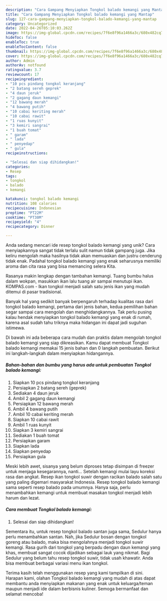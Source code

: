 ```yaml
---
description: "Cara Gampang Menyiapkan Tongkol balado kemangi yang Mantap"
title: "Cara Gampang Menyiapkan Tongkol balado kemangi yang Mantap"
slug: 127-cara-gampang-menyiapkan-tongkol-balado-kemangi-yang-mantap
category: Uncategorized
date: 2022-04-26T05:10:03.262Z
image: https://img-global.cpcdn.com/recipes/7f6e8f96a1466a3c/680x482cq70/tongkol-balado-kemangi-foto-resep-utama.jpg
hideToc: false
enableToc: true
enableTocContent: false
thumbnail: https://img-global.cpcdn.com/recipes/7f6e8f96a1466a3c/680x482cq70/tongkol-balado-kemangi-foto-resep-utama.jpg
cover: https://img-global.cpcdn.com/recipes/7f6e8f96a1466a3c/680x482cq70/tongkol-balado-kemangi-foto-resep-utama.jpg
author: Admin
authorAv: notfound
ratingvalue: 3.7
reviewcount: 17
recipeingredient:
- "10 pcs pindang tongkol keranjang"
- "2 batang sereh geprek"
- "4 daun jeruk"
- "2 gagang daun kemangi"
- "12 bawang merah"
- "4 bawang putih"
- "10 cabai keriting merah"
- "10 cabai rawit"
- "1 ruas kunyit"
- "3 kemiri sangrai"
- "1 buah tomat"
- " garam"
- " lada"
- " penyedap"
- " gula"
recipeinstructions:

- "Selesai dan siap dihidangkan!"
categories:
- Resep
tags:
- tongkol
- balado
- kemangi

katakunci: tongkol balado kemangi 
nutrition: 108 calories
recipecuisine: Indonesian
preptime: "PT22M"
cooktime: "PT30M"
recipeyield: "4"
recipecategory: Dinner

---
```





Anda sedang mencari ide resep tongkol balado kemangi yang unik? Cara menyiapkannya sangat tidak terlalu sulit namun tidak gampang juga. Jika keliru mengolah maka hasilnya tidak akan memuaskan dan justru cenderung tidak enak. Padahal tongkol balado kemangi yang enak seharusnya memiliki aroma dan cita rasa yang bisa memancing selera Kita.





Rasanya makin lengkap dengan tambahan kemangi. Tuang bumbu halus dalam wokpan, masukkan ikan lalu tuang air sampai menutupi ikan. KOMPAS.com - Ikan tongkol menjadi salah satu jenis ikan yang mudah ditemui di pasar tradisional.

Banyak hal yang sedikit banyak berpengaruh terhadap kualitas rasa dari tongkol balado kemangi, pertama dari jenis bahan, kedua pemilihan bahan segar sampai cara mengolah dan menghidangkannya. Tak perlu pusing kalau hendak menyiapkan tongkol balado kemangi yang enak di rumah, karena asal sudah tahu triknya maka hidangan ini dapat jadi suguhan istimewa.






Di bawah ini ada beberapa cara mudah dan praktis dalam mengolah tongkol balado kemangi yang siap dikreasikan. Kamu dapat membuat Tongkol balado kemangi memakai 15 jenis bahan dan 0 langkah pembuatan. Berikut ini langkah-langkah dalam menyiapkan hidangannya.

<!--inarticleads1-->

##### Bahan-bahan dan bumbu yang harus ada untuk pembuatan Tongkol balado kemangi:

1. Siapkan 10 pcs pindang tongkol keranjang
1. Persiapkan 2 batang sereh (geprek)
1. Sediakan 4 daun jeruk
1. Ambil 2 gagang daun kemangi
1. Persiapkan 12 bawang merah
1. Ambil 4 bawang putih
1. Ambil 10 cabai keriting merah
1. Siapkan 10 cabai rawit
1. Ambil 1 ruas kunyit
1. Siapkan 3 kemiri sangrai
1. Sediakan 1 buah tomat
1. Persiapkan  garam
1. Siapkan  lada
1. Siapkan  penyedap
1. Persiapkan  gula


Meski lebih awet, sisanya yang belum diproses tetap disimpan di freezer untuk menjaga kesegarannya, nanti… Setelah kemangi mulai layu koreksi rasa dan angkat. Resep ikan tongkol suwir dengan racikan balado salah satu yang paling digemari masyarakat Indonesia. Resep tongkol balado kemangi sama seperti resep balado pada umumnya. Hanya saja, perlu menambahkan kemangi untuk membuat masakan tongkol menjadi lebih harum dan lezat. 

<!--inarticleads2-->

##### Cara membuat Tongkol balado kemangi:


1. Selesai dan siap dihidangkan!

Sementara itu, untuk resep tongkol balado santan juga sama, Sedulur hanya perlu menambahkan santan. Nah, jika Sedulur bosan dengan tongkol goreng atau balado, maka bisa mengolahnya menjadi tongkol suwir kemangi. Rasa gurih dari tongkol yang berpadu dengan daun kemangi yang khas, membuat sangat cocok dijadikan sebagai lauk yang nikmat. Bagi Sedulur yang belum tahu resep tongkol suwir, tidak usah khawatir. Anda bisa membuat berbagai variasi menu ikan tongkol. 

Terima kasih telah menggunakan resep yang kami tampilkan di sini. Harapan kami, olahan Tongkol balado kemangi yang mudah di atas dapat membantu anda menyiapkan makanan yang enak untuk keluarga/teman maupun menjadi ide dalam berbisnis kuliner. Semoga bermanfaat dan selamat mencoba!
